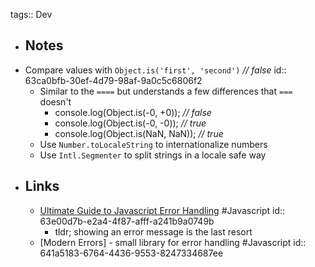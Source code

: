 tags:: Dev

- ## Notes
- Compare values with `Object.is('first', 'second')` *// false*
  id:: 63ca0bfb-30ef-4d79-98af-9a0c5c6806f2
	- Similar to the `====` but understands a few differences that `===` doesn't
		- console.log(Object.is(-0, +0)); *// false*
		- console.log(Object.is(-0, -0)); *// true*
		- console.log(Object.is(NaN, NaN)); *// true*
	- Use `Number.toLocaleString` to internationalize numbers
	- Use `Intl.Segmenter` to split strings in a locale safe way
- ## Links
	- [Ultimate Guide to Javascript Error Handling](https://www.sitepoint.com/javascript-error-handling/) #Javascript
	  id:: 63e00d7b-e2a4-4f87-afff-a241b9a0749b
		- tldr; showing an error message is the last resort
	- [Modern Errors] - small library for error handling #Javascript
	  id:: 641a5183-6764-4436-9553-8247334687ee